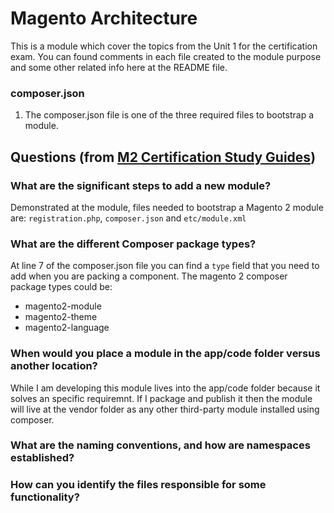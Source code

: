 # Magento Architecture 

This is a module which cover the topics from the Unit 1 for the certification exam. You can found comments in each file created to the module purpose and some other related info here at the README file. 

### composer.json

1. The composer.json file is one of the three required files to bootstrap a module.

## Questions (from [M2 Certification Study Guides](https://github.com/df2k2/m2cert))

### What are the significant steps to add a new module?

Demonstrated at the module, files needed to bootstrap a Magento 2 module are: `registration.php`, `composer.json` and `etc/module.xml`

### What are the different Composer package types? 

At line 7 of the composer.json file you can find a `type` field that you need to add when you are packing a component. The magento 2 composer package types could be:

- magento2-module
- magento2-theme
- magento2-language

### When would you place a module in the app/code folder versus another location?

While I am developing this module lives into the app/code folder because it solves an specific requiremnt. If I package and publish it then the module will live at the vendor folder as any other third-party module installed using composer.

### What are the naming conventions, and how are namespaces established?



### How can you identify the files responsible for some functionality?